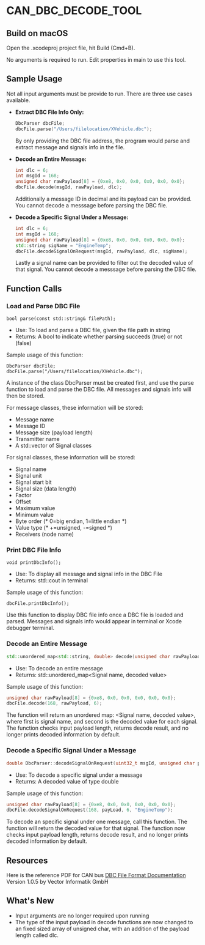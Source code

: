 # CAN_DBC_DECODE_TOOL

## Build on macOS

Open the .xcodeproj project file, hit Build (Cmd+B).

No arguments is required to run. Edit properties in main to use this tool.

## Sample Usage

Not all input arguments must be provide to run. There are three use cases available.

- **Extract DBC File Info Only:**

	```c++
	DbcParser dbcFile;
	dbcFile.parse("/Users/filelocation/XVehicle.dbc");
	```
	
	By only providing the DBC file address, the program would parse and extract message and signals info in the file.
	
- **Decode an Entire Message:**

  ```c++
  int dlc = 6;
  int msgId = 168;
  unsigned char rawPayload[8] = {0xe8, 0x0, 0x0, 0x0, 0x0, 0x0};
  dbcFile.decode(msgId, rawPayload, dlc);
  ```

  Additionally a message ID in decimal and its payload can be provided. You cannot decode a messsage before parsing the DBC file.

- **Decode a Specific Signal Under a Message:**

	```c++
	int dlc = 6;
	int msgId = 168;
	unsigned char rawPayload[8] = {0xe8, 0x0, 0x0, 0x0, 0x0, 0x0};
	std::string sigName = "EngineTemp";
	dbcFile.decodeSignalOnRequest(msgId, rawPayload, dlc, sigName);
	```
	
	Lastly a signal name can be provided to filter out the decoded value of that signal. You cannot decode a messsage before parsing the DBC file.
	
	

## Function Calls

### Load and Parse DBC File

	bool parse(const std::string& filePath);

- Use: To load and parse a DBC file, given the file path in string
- Returns: A bool to indicate whether parsing succeeds (true) or not (false)

Sample usage of this function:

	DbcParser dbcFile;
	dbcFile.parse("/Users/filelocation/XVehicle.dbc");

A instance of the class DbcParser must be created first, and use the parse function to load and parse the DBC file. All messages and signals info will then be stored.

For message classes, these information will be stored: 
- Message name
- Message ID
- Message size (payload length)
- Transmitter name
- A std::vector of Signal classes

For signal classes, these information will be stored: 
- Signal name
- Signal unit
- Signal start bit
- Signal size (data length)
- Factor
- Offset
- Maximum value
- Minimum value
- Byte order (* 0=big endian, 1=little endian *)
- Value type (* +=unsigned, -=signed *)
- Receivers (node name)



### Print DBC File Info

	void printDbcInfo();

- Use: To display all message and signal info in the DBC File 
- Returns: std::cout in terminal

Sample usage of this function:

	dbcFile.printDbcInfo();

Use this function to display DBC file info once a DBC file is loaded and parsed. Messages and signals info would appear in terminal or Xcode debugger terminal.



### Decode an Entire Message

```c++
std::unordered_map<std::string, double> decode(unsigned char rawPayload[], unsigned short dlc);
```

- Use: To decode an entire message
- Returns: std::unordered_map<Signal name, decoded value>

Sample usage of this function:

```c++
unsigned char rawPayload[8] = {0xe8, 0x0, 0x0, 0x0, 0x0, 0x0};
dbcFile.decode(168, rawPayload, 6);
```

The function will return an unordered map: <Signal name, decoded value>, where first is signal name, and second is the decoded value for each signal. The function checks input payload length, returns decode result, and no longer prints decoded information by default.



### Decode a Specific Signal Under a Message

```c++
double DbcParser::decodeSignalOnRequest(uint32_t msgId, unsigned char payLoad[], unsigned short dlc, std::string sigName);
```

- Use: To decode a specific signal under a message
- Returns: A decoded value of type double

Sample usage of this function:

```c++
unsigned char rawPayload[8] = {0xe8, 0x0, 0x0, 0x0, 0x0, 0x0};
dbcFile.decodeSignalOnRequest(168, payLoad, 6, "EngineTemp");
```

To decode an specific signal under one message, call this function. The function will return the decoded value for that signal. The function now checks input payload length, returns decode result, and no longer prints decoded information by default.



## Resources

Here is the reference PDF for CAN bus [DBC File Format Documentation](http://mcu.so/Microcontroller/Automotive/dbc-file-format-documentation_compress.pdf) Version 1.0.5 by Vector Informatik GmbH



## What's New

- Input arguments are no longer required upon running
- The type of the input payload in decode functions are now changed to an fixed sized array of unsigned char, with an addition of the payload length called dlc.

